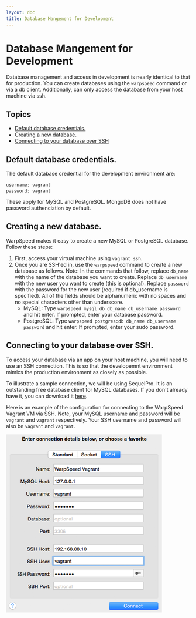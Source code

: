 ```yaml
---
layout: doc
title: Database Mangement for Development
---
```


# Database Mangement for Development

Database management and access in development is nearly identical to that for production. You can create databases using the `warpspeed` command or via a db client. Additionally, can only access the database from your host machine via ssh.

## Topics

- [Default database credentials.](#db-credentials)
- [Creating a new database.](#db-create)
- [Connecting to your database over SSH](#api-key-do)

## <a name="db-credentials"></a> Default database credentials.

The default database credential for the development environment are:

    username: vagrant
    password: vagrant

These apply for MySQL and PostgreSQL. MongoDB does not have password authenciation by default.

## <a name="db-new"></a> Creating a new database.

WarpSpeed makes it easy to create a new MySQL or PostgreSQL database. Follow these steps:

1. First, access your virtual machine using `vagrant ssh`.
1. Once you are SSH'ed in, use the `warpspeed` command to create a new database as follows. Note: In the commands that follow, replace `db_name` with the name of the database you want to create. Replace `db_username` with the new user you want to create (this is optional). Replace `password` with the password for the new user (required if db_username is specified). All of the fields should be alphanumeric with no spaces and no special characters other than underscore.
    - MySQL: Type `warpspeed mysql:db db_name db_username password` and hit enter. If prompted, enter your database password.
    - PostgreSQL: Type `warpspeed postgres:db db_name db_username password` and hit enter. If prompted, enter your sudo password.

## <a name="db-create"></a> Connecting to your database over SSH.

To access your database via an app on your host machine, you will need to use an SSH connection. This is so that the developemnt environment mimics the production environment as closely as possible.

To illustrate a sample connection, we will be using SequelPro. It is an outstanding free database client for MySQL databases. If you don't already have it, you can download it [here](http://www.sequelpro.com/).

Here is an example of the configuration for connecting to the WarpSpeed Vagrant VM via SSH. Note, your MySQL username and password will be `vagrant` and `vagrant` respectively. Your SSH username and password will also be `vagrant` and `vagrant`.

![](/v1/img/sequel_pro_vagrant.png)
